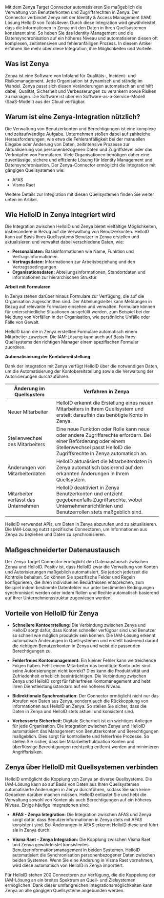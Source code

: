Mit dem Zenya Target Connector automatisieren Sie maßgeblich die Verwaltung von Benutzerkonten und Zugriffsrechten in Zenya. Der Connector verbindet Zenya mit der Identity & Access Management (IAM) Lösung HelloID von Tools4ever. Durch diese Integration wird gewährleistet, dass die Informationen in Zenya mit den Daten in Ihren Quellsystemen konsistent sind. So heben Sie das Identity Management und die Datensynchronisation auf ein höheres Niveau und automatisieren diesen oft komplexen, zeitintensiven und fehleranfälligen Prozess. In diesem Artikel erfahren Sie mehr über diese Integration, ihre Möglichkeiten und Vorteile.

## Was ist Zenya

Zenya ist eine Software von Infoland für Qualitäts-, Incident- und Risikomanagement. Jede Organisation ist dynamisch und ständig im Wandel. Zenya passt sich diesen Veränderungen automatisch an und hilft dabei, Qualität, Sicherheit und Verbesserungen zu verankern sowie Risiken zu managen. Die Software ist über ein Software-as-a-Service-Modell (SaaS-Modell) aus der Cloud verfügbar.

## Warum ist eine Zenya-Integration nützlich?

Die Verwaltung von Benutzerkonten und Berechtigungen ist eine komplexe und zeitaufwändige Aufgabe. Unternehmen stoßen dabei auf zahlreiche Herausforderungen, wie etwa die Fehleranfälligkeit bei der manuellen Eingabe oder Änderung von Daten, zeitintensive Prozesse zur Aktualisierung von personenbezogenen Daten und Zugriffslevel oder das Verknüpfen von Formularen. Viele Organisationen benötigen daher eine zuverlässige, sichere und effiziente Lösung für Identity Management und Datensynchronisation. Der Zenya-Connector ermöglicht die Integration mit gängigen Quellsystemen wie:

* AFAS
* Visma Raet

Weitere Details zur Integration mit diesen Quellsystemen finden Sie weiter unten im Artikel.

## Wie HelloID in Zenya integriert wird

Die Integration zwischen HelloID und Zenya bietet vielfältige Möglichkeiten, insbesondere in Bezug auf die Verwaltung von Benutzerkonten. HelloID kann auf Basis Ihres Quellsystems Benutzer in Zenya erstellen und aktualisieren und verwaltet dabei verschiedene Daten, wie:

* **Personaldaten:** Basisinformationen wie Name, Funktion und Vertragsinformationen.
* **Vertragsdaten:** Informationen zur Arbeitsbeziehung und den Vertragsbedingungen.
* **Organisationsdaten:** Abteilungsinformationen, Standortdaten und Informationen zur hierarchischen Struktur.

**Arbeit mit Formularen**

In Zenya stehen darüber hinaus Formulare zur Verfügung, die auf die Organisation zugeschnitten sind. Der Abteilungsleiter kann Meldungen in Bezug auf relevante Formulare einsehen und verwalten. Formulare können für unterschiedliche Situationen ausgefüllt werden, zum Beispiel bei der Meldung von Vorfällen in der Organisation, wie persönliche Unfälle oder Fälle von Gewalt.

HelloID kann die in Zenya erstellten Formulare automatisch einem Mitarbeiter zuweisen. Die IAM-Lösung kann auch auf Basis Ihres Quellsystems den richtigen Manager einem spezifischen Formular zuordnen.

**Automatisierung der Kontobereitstellung**

Dank der Integration mit Zenya verfügt HelloID über die notwendigen Daten, um die Automatisierung der Kontobereitstellung sowie die Verwaltung der Autorisierungen durchzuführen.

| Änderung im Quellsystem | Verfahren in Zenya |
| ------------------------| ------------------- |
| Neuer Mitarbeiter | HelloID erkennt die Erstellung eines neuen Mitarbeiters in Ihrem Quellsystem und erstellt daraufhin das benötigte Konto in Zenya. |
| Stellenwechsel des Mitarbeiters | Eine neue Funktion oder Rolle kann neue oder andere Zugriffsrechte erfordern. Bei einer Beförderung oder einem Stellenwechsel passt HelloID die Zugriffsrechte in Zenya automatisch an. |
| Änderungen von Mitarbeiterdaten | HelloID aktualisiert die Mitarbeiterdaten in Zenya automatisch basierend auf den erkannten Änderungen in Ihrem Quellsystem. |
| Mitarbeiter verlässt das Unternehmen | HelloID deaktiviert in Zenya Benutzerkonten und entzieht gegebenenfalls Zugriffsrechte, wobei Unternehmensrichtlinien und Benutzerrollen stets maßgeblich sind. |

HelloID verwendet APIs, um Daten in Zenya abzurufen und zu aktualisieren. Die IAM-Lösung nutzt spezifische Connectoren, um Informationen aus Zenya zu beziehen und Daten zu synchronisieren.

## Maßgeschneiderter Datenaustausch

Der Zenya Target Connector ermöglicht den Datenaustausch zwischen Zenya und HelloID. Positiv ist, dass HelloID zwar die Verwaltung von Konten und Autorisierungen maßgeblich automatisiert, Sie jedoch jederzeit die Kontrolle behalten. So können Sie spezifische Felder und Regeln konfigurieren, die Ihren individuellen Bedürfnissen entsprechen, zum Beispiel indem bestimmte Datenfelder nur unter bestimmten Bedingungen synchronisiert werden oder indem Rollen und Rechte automatisch basierend auf Ihrer Unternehmensstruktur zugewiesen werden.

## Vorteile von HelloID für Zenya

* **Schnellere Kontoerstellung:** Die Verbindung zwischen Zenya und HelloID sorgt dafür, dass Konten schneller verfügbar sind und Benutzer so schnell wie möglich produktiv sein können. Die IAM-Lösung erkennt automatisch Änderungen in Quellsystemen und erstellt basierend darauf die richtigen Benutzerkonten in Zenya und weist die passenden Berechtigungen zu.

* **Fehlerfreies Kontomanagement:** Ein kleiner Fehler kann weitreichende Folgen haben. Fehlt einem Mitarbeiter das benötigte Konto oder sind seine Autorisierungen nicht korrekt? Dies kann die Produktivität und Zufriedenheit erheblich beeinträchtigen. Die Verbindung zwischen Zenya und HelloID sorgt für fehlerfreies Kontomanagement und hebt Ihren Dienstleistungsstandard auf ein höheres Niveau.

* **Bidirektionale Synchronisation:** Der Connector ermöglicht nicht nur das Abrufen von Daten aus Zenya, sondern auch die Rückkopplung von Informationen aus HelloID an Zenya. So stellen Sie sicher, dass die Daten in Zenya und HelloID stets aktuell und konsistent sind.

* **Verbesserte Sicherheit:** Digitale Sicherheit ist ein wichtiges Anliegen für jede Organisation. Die Integration zwischen Zenya und HelloID automatisiert das Management von Benutzerkonten und Berechtigungen maßgeblich. Dies sorgt für kontrollierte und fehlerfreie Prozesse. So stellen Sie sicher, dass bei Mitarbeiterfluktuation Konten und überflüssige Berechtigungen rechtzeitig entfernt werden und minimieren Angriffsrisiken.

## Zenya über HelloID mit Quellsystemen verbinden

HelloID ermöglicht die Kopplung von Zenya an diverse Quellsysteme. Die IAM-Lösung kann so auf Basis von Daten aus Ihren Quellsystemen automatisierte Änderungen in Zenya durchführen, sodass Sie sich keine Gedanken darüber machen müssen. HelloID entlastet Sie und hebt die Verwaltung sowohl von Konten als auch Berechtigungen auf ein höheres Niveau. Einige häufige Integrationen sind:

* **AFAS - Zenya Integration:** Die Integration zwischen AFAS und Zenya sorgt dafür, dass Benutzerinformationen in Zenya stets mit AFAS konsistent sind. Bei Änderungen in AFAS erkennt HelloID diese und führt sie in Zenya durch.

* **Visma Raet - Zenya Integration:** Die Kopplung zwischen Visma Raet und Zenya gewährleistet konsistentes Benutzerinformationsmanagement in beiden Systemen. HelloID automatisiert die Synchronisation personenbezogener Daten zwischen beiden Systemen. Wenn Sie eine Änderung in Visma Raet vornehmen, wird diese automatisch von HelloID in Zenya importiert.

Für HelloID stehen 200 Connectoren zur Verfügung, die die Koppelung der IAM-Lösung an ein breites Spektrum an Quell- und Zielsystemen ermöglichen. Dank dieser umfangreichen Integrationsmöglichkeiten kann Zenya an alle gängigen Quellsysteme angebunden werden.
